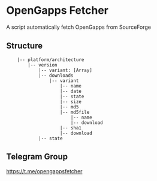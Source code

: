 # OpenGapps Fetcher

A script automatically fetch OpenGapps from SourceForge

## Structure
```
    |-- platform/architecture
        |-- version
            |-- variant: [Array] 
            |-- downloads
                |-- variant
                    |-- name
                    |-- date
                    |-- state
                    |-- size
                    |-- md5
                    |-- md5file
                        |-- name
                        |-- download
                    |-- sha1
                    |-- download
            |-- state
```

## Telegram Group

https://t.me/opengappsfetcher
